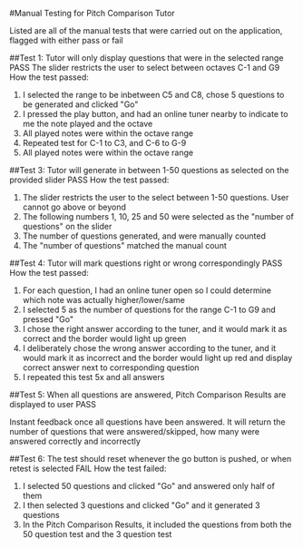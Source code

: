 #Manual Testing for Pitch Comparison Tutor

Listed are all of the manual tests that were carried out on the application, flagged with either
pass or fail

##Test 1: Tutor will only display questions that were in the selected range
PASS
The slider restricts the user to select between octaves C-1 and G9
How the test passed:
1) I selected the range to be inbetween C5 and C8, chose 5 questions to be generated and clicked
"Go"
2) I pressed the play button, and had an online tuner nearby to indicate to me the note played
and the octave
3) All played notes were within the octave range
4) Repeated test for C-1 to C3, and C-6 to G-9
5) All played notes were within the octave range

##Test 3: Tutor will generate in between 1-50 questions as selected on the provided slider
PASS
How the test passed:
1) The slider restricts the user to the select between 1-50 questions. User cannot go above or
beyond
2) The following numbers 1, 10, 25 and 50 were selected as the "number of questions" on the slider
3) The number of questions generated, and were manually counted
4) The "number of questions" matched the manual count


##Test 4: Tutor will mark questions right or wrong correspondingly
PASS
How the test passed:
1) For each question, I had an online tuner open so I could determine which note was actually
higher/lower/same
2) I selected 5 as the number of questions for the range C-1 to G9 and pressed "Go"
3) I chose the right answer according to the tuner, and it would mark it as correct and the
border would light up green
4) I deliberately chose the wrong answer according to the tuner, and it would mark it as incorrect
and the border would light up red and display correct answer next to corresponding question
5) I repeated this test 5x and all answers

##Test 5: When all questions are answered, Pitch Comparison Results are displayed to user
PASS

Instant feedback once all questions have been answered. It will return the number of questions
that were answered/skipped, how many were answered correctly and incorrectly

##Test 6: The test should reset whenever the go button is pushed, or when retest is selected
FAIL
How the test failed:
1) I selected 50 questions and clicked "Go" and answered only half of them
2) I then selected 3 questions and clicked "Go" and it generated 3 questions
3) In the Pitch Comparison Results, it included the questions from both the 50 question test and
the 3 question test


